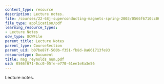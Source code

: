 ```yaml
---
content_type: resource
description: Lecture notes.
file: /courses/22-68j-superconducting-magnets-spring-2003/0566f6710cc005fee77061ee1e8a3e56_mag_reynolds_num.pdf
file_type: application/pdf
learning_resource_types:
- Lecture Notes
ocw_type: OCWFile
parent_title: Lecture Notes
parent_type: CourseSection
parent_uid: b07be87f-560b-f351-fb8d-8a661713fe93
resourcetype: Document
title: mag_reynolds_num.pdf
uid: 0566f671-0cc0-05fe-e770-61ee1e8a3e56
---
```

Lecture notes.

